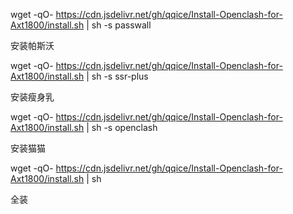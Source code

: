 wget -qO- https://cdn.jsdelivr.net/gh/qqice/Install-Openclash-for-Axt1800/install.sh | sh -s passwall 

安装帕斯沃 


wget -qO- https://cdn.jsdelivr.net/gh/qqice/Install-Openclash-for-Axt1800/install.sh | sh -s ssr-plus 

安装瘦身乳 


wget -qO- https://cdn.jsdelivr.net/gh/qqice/Install-Openclash-for-Axt1800/install.sh | sh -s openclash 

安装猫猫 


wget -qO- https://cdn.jsdelivr.net/gh/qqice/Install-Openclash-for-Axt1800/install.sh | sh 

全装 
 
